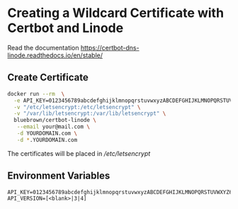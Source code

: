 # Creating a Wildcard Certificate with Certbot and Linode

Read the documentation
<https://certbot-dns-linode.readthedocs.io/en/stable/>

## Create Certificate

```bash
docker run --rm  \
  -e API_KEY=0123456789abcdefghijklmnopqrstuvwxyzABCDEFGHIJKLMNOPQRSTUVWXYZ64 \
  -v "/etc/letsencrypt:/etc/letsencrypt" \
  -v "/var/lib/letsencrypt:/var/lib/letsencrypt" \
  bluebrown/certbot-linode \
   --email your@mail.com \
   -d YOURDOMAIN.com \
   -d *.YOURDOMAIN.com
```

The certificates will be placed in */etc/letsencrypt*

## Environment Variables

```.env
API_KEY=0123456789abcdefghijklmnopqrstuvwxyzABCDEFGHIJKLMNOPQRSTUVWXYZ64
API_VERSION=[<blank>|3|4]
```
